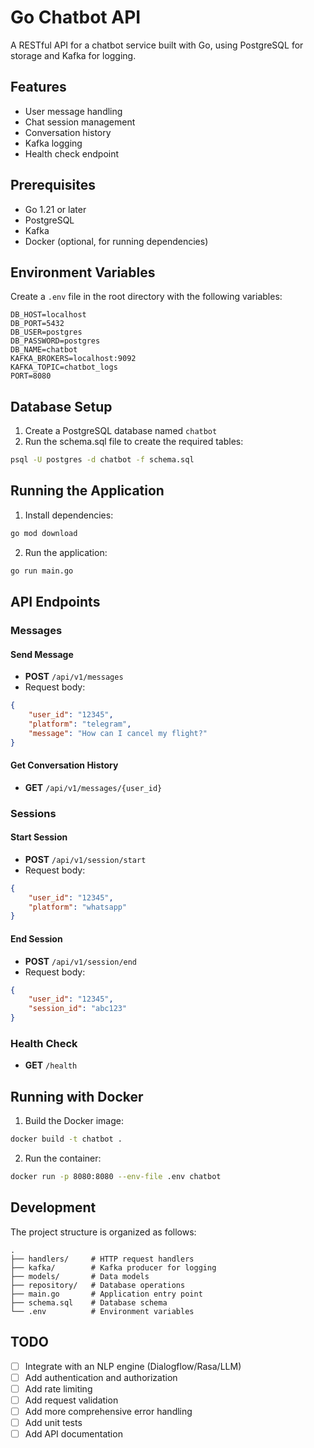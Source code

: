 # Go Chatbot API

A RESTful API for a chatbot service built with Go, using PostgreSQL for storage and Kafka for logging.

## Features

- User message handling
- Chat session management
- Conversation history
- Kafka logging
- Health check endpoint

## Prerequisites

- Go 1.21 or later
- PostgreSQL
- Kafka
- Docker (optional, for running dependencies)

## Environment Variables

Create a `.env` file in the root directory with the following variables:

```env
DB_HOST=localhost
DB_PORT=5432
DB_USER=postgres
DB_PASSWORD=postgres
DB_NAME=chatbot
KAFKA_BROKERS=localhost:9092
KAFKA_TOPIC=chatbot_logs
PORT=8080
```

## Database Setup

1. Create a PostgreSQL database named `chatbot`
2. Run the schema.sql file to create the required tables:

```bash
psql -U postgres -d chatbot -f schema.sql
```

## Running the Application

1. Install dependencies:

```bash
go mod download
```

2. Run the application:

```bash
go run main.go
```

## API Endpoints

### Messages

#### Send Message
- **POST** `/api/v1/messages`
- Request body:
```json
{
    "user_id": "12345",
    "platform": "telegram",
    "message": "How can I cancel my flight?"
}
```

#### Get Conversation History
- **GET** `/api/v1/messages/{user_id}`

### Sessions

#### Start Session
- **POST** `/api/v1/session/start`
- Request body:
```json
{
    "user_id": "12345",
    "platform": "whatsapp"
}
```

#### End Session
- **POST** `/api/v1/session/end`
- Request body:
```json
{
    "user_id": "12345",
    "session_id": "abc123"
}
```

### Health Check
- **GET** `/health`

## Running with Docker

1. Build the Docker image:
```bash
docker build -t chatbot .
```

2. Run the container:
```bash
docker run -p 8080:8080 --env-file .env chatbot
```

## Development

The project structure is organized as follows:

```
.
├── handlers/     # HTTP request handlers
├── kafka/        # Kafka producer for logging
├── models/       # Data models
├── repository/   # Database operations
├── main.go       # Application entry point
├── schema.sql    # Database schema
└── .env          # Environment variables
```

## TODO

- [ ] Integrate with an NLP engine (Dialogflow/Rasa/LLM)
- [ ] Add authentication and authorization
- [ ] Add rate limiting
- [ ] Add request validation
- [ ] Add more comprehensive error handling
- [ ] Add unit tests
- [ ] Add API documentation 
